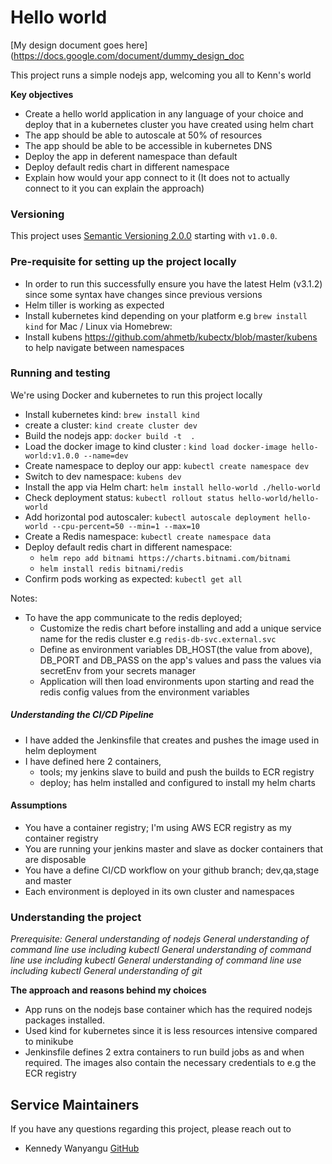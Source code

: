 # Hello world
[My design document goes here](https://docs.google.com/document/dummy_design_doc

This project runs a simple nodejs app, welcoming you all to Kenn's world

**Key objectives**
* Create a hello world application in any language of your choice and deploy that in a kubernetes cluster you have created using helm chart
* The app should be able to autoscale at 50% of resources
* The app should be able to be accessible in kubernetes DNS
* Deploy the app in deferent namespace than default
* Deploy default redis chart in different namespace
* Explain how would your app connect to it (It does not to actually connect to it you can explain the approach)

### Versioning
This project uses [Semantic Versioning 2.0.0](https://semver.org/) starting with `v1.0.0`.

### Pre-requisite for setting up the project locally

- In order to run this successfully ensure you have the latest Helm (v3.1.2) since some syntax have changes since previous versions
- Helm tiller is working as expected
- Install kubernetes kind depending on your platform e.g `brew install kind` for Mac / Linux via Homebrew:
- Install kubens https://github.com/ahmetb/kubectx/blob/master/kubens to help navigate between namespaces


### Running and testing
We're using Docker and kubernetes to run this project locally
* Install kubernetes kind: `brew install kind`
* create a cluster: `kind create cluster dev`
* Build the nodejs app: `docker build -t  .`
* Load the docker image to kind cluster : `kind load docker-image hello-world:v1.0.0 --name=dev`
* Create namespace to deploy our app: `kubectl create namespace dev`
* Switch to dev namespace: `kubens dev`
* Install the app via Helm chart: `helm install hello-world ./hello-world`
* Check deployment status: `kubectl rollout status hello-world/hello-world`
* Add horizontal pod autoscaler: `kubectl autoscale deployment hello-world --cpu-percent=50 --min=1 --max=10`
* Create a Redis namespace: `kubectl create namespace data`
* Deploy default redis chart in different namespace:
  - `helm repo add bitnami https://charts.bitnami.com/bitnami`
  - `helm install redis bitnami/redis`
* Confirm pods working as expected: `kubectl get all`

Notes:
* To have the app communicate to the redis deployed;
  - Customize the redis chart before installing and add a unique service name for the redis cluster e.g `redis-db-svc.external.svc`
  - Define as environment variables DB_HOST(the value from above), DB_PORT and DB_PASS on the app's values and pass the values via secretEnv from your secrets manager
  - Application will then load environments upon starting and read the redis config values from the environment variables


##### Understanding the CI/CD Pipeline
- I have added the Jenkinsfile that creates and pushes the image used in helm deployment
- I have defined here 2 containers,
    * tools; my jenkins slave to build and push the builds to ECR registry
    * deploy; has helm installed and configured to install my helm charts

#### Assumptions
- You have a container registry; I'm using AWS ECR registry as my container registry
- You are running your jenkins master and slave as docker containers that are disposable
- You have a define CI/CD workflow on your github branch; dev,qa,stage and master
- Each environment is deployed in its own cluster and namespaces

### Understanding the project
_Prerequisite: General understanding of nodejs_
_General understanding of command line use including kubectl_
_General understanding of command line use including kubectl_
_General understanding of command line use including kubectl_
_General understanding of git_

**The approach and reasons behind my choices**
* App runs on the nodejs base container which has the required nodejs packages installed.
* Used kind for kubernetes since it is less resources intensive compared to minikube
* Jenkinsfile defines 2 extra containers to run build jobs as and when required. The images also contain the necessary credentials to e.g the ECR registry



## Service Maintainers
If you have any questions regarding this project, please reach out to
- Kennedy Wanyangu [GitHub](https://github.com/klolani)
